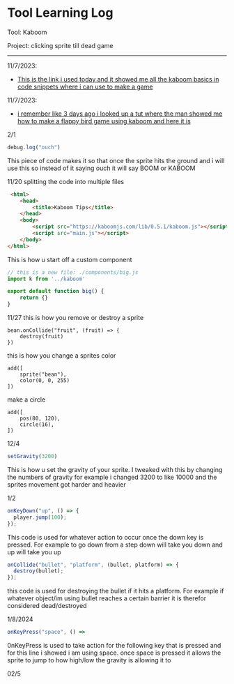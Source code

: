 # Tool Learning Log

Tool: Kaboom

Project: clicking sprite till dead game

---

11/7/2023:
* [This is the link i used today and it showed me all the kaboom basics in code snippets where i can use to make a game](https://kaboomjs.com/doc/setup)

11/7/2023:
* [i remember like 3 days ago i looked up a tut where the man showed me how to make a flappy bird game using kaboom and here it is](https://www.youtube.com/watch?v=hgReGsh5xVU)

2/1
```js
debug.log("ouch")
```
This piece of code makes it so that once the sprite hits the ground and i will use this so instead of it saying ouch it will say BOOM or KABOOM
<!--
* Links you used today (websites, videos, etc)
* Things you tried, progress you made, etc
* Challenges, a-ha moments, etc
* Questions you still have
* What you're going to try next
-->
11/20
splitting the code into multiple files
```html
 <html>
	<head>
		<title>Kaboom Tips</title>
	</head>
	<body>
		<script src="https://kaboomjs.com/lib/0.5.1/kaboom.js"></script>
		<script src="main.js"></script>
	</body>
</html>
```
This is how u start off a custom component
```js
// this is a new file: ./components/big.js
import k from '../kaboom'

export default function big() {
	return {}
}
```
11/27
this is how you remove or destroy a sprite
```
bean.onCollide("fruit", (fruit) => {
    destroy(fruit)
})
```
this is how you change a sprites color
```
add([
    sprite("bean"),
    color(0, 0, 255)
])
```
make a circle
```
add([
    pos(80, 120),
    circle(16),
])
```




12/4
``` js
setGravity(3200)
```
This is how u set the gravity of your sprite.
I tweaked with this by changing the numbers of gravity for example i changed 3200 to like 10000 and the sprites movement got harder and heavier


1/2
``` js
onKeyDown("up", () => {
  player.jump(100);
});
```
This code is used for whatever action to occur once the down key is pressed. For example to go down from a step down will take you down and up will take you up


``` js
onCollide("bullet", "platform", (bullet, platform) => {
  destroy(bullet);
});
```
this code is used for destroying the bullet if it hits a platform. For example if whatever object/im using bullet reaches a certain barrier it is therefor considered dead/destroyed

1/8/2024
```js
onKeyPress("space", () =>
```
0nKeyPress is used to take action for the following key that is pressed and for this line i showed i am using space. once space is pressed it allows the sprite to jump to how high/low the gravity is allowing it to


02/5

